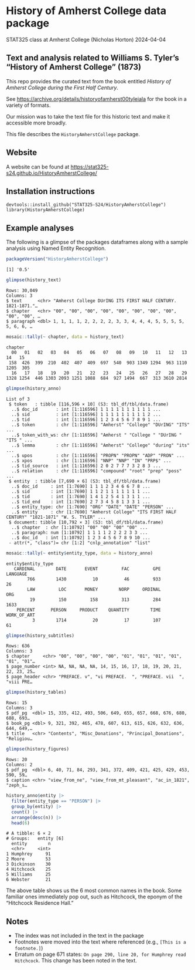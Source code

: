 # History of Amherst College data package
STAT325 class at Amherst College (Nicholas Horton)
2024-04-04

## Text and analysis related to Williams S. Tyler’s “History of Amherst College” (1873)

This repo provides the curated text from the book entitled *History of
Amherst College during the First Half Century*.

See https://archive.org/details/historyofamherst00tyleiala for the book
in a variety of formats.

Our mission was to take the text file for this historic text and make it
accessible more broadly.

This file describes the `HistoryAmherstCollege` package.

## Website

A website can be found at
https://stat325-s24.github.io/HistoryAmherstCollege/

## Installation instructions

    devtools::install_github("STAT325-S24/HistoryAmherstCollege")
    library(HistoryAmherstCollege)

## Example analyses

The following is a glimpse of the packages dataframes along with a
sample analysis using Named Entity Recognition.

``` r
packageVersion("HistoryAmherstCollege")
```

    [1] '0.5'

``` r
glimpse(history_text)
```

    Rows: 30,049
    Columns: 3
    $ text      <chr> "Amherst College DUrING ITS FIRST HALF CENTURY.  1821-1871."…
    $ chapter   <chr> "00", "00", "00", "00", "00", "00", "00", "00", "00", "00", …
    $ paragraph <dbl> 1, 1, 1, 1, 2, 2, 2, 2, 3, 3, 4, 4, 4, 5, 5, 5, 5, 5, 6, 6, …

``` r
mosaic::tally(~ chapter, data = history_text)
```

    chapter
      00   01   02   03   04   05   06   07   08   09   10   11   12   13   14   15 
     158  426  399  210  402  407  409  697  540  903 1349 1294  963 1110 1205  305 
      16   17   18   19   20   21   22   23   24   25   26   27   28   29 
    1328 1254  446 1303 2093 1251 1088  684  927 1494  667  313 3610 2814 

``` r
glimpse(history_anno)
```

    List of 3
     $ token   : tibble [116,596 × 10] (S3: tbl_df/tbl/data.frame)
      ..$ doc_id       : int [1:116596] 1 1 1 1 1 1 1 1 1 1 ...
      ..$ sid          : int [1:116596] 1 1 1 1 1 1 1 1 1 2 ...
      ..$ tid          : int [1:116596] 1 2 3 4 5 6 7 8 9 1 ...
      ..$ token        : chr [1:116596] "Amherst" "College" "DUrING" "ITS" ...
      ..$ token_with_ws: chr [1:116596] "Amherst " "College " "DUrING " "ITS " ...
      ..$ lemma        : chr [1:116596] "Amherst" "College" "during" "its" ...
      ..$ upos         : chr [1:116596] "PROPN" "PROPN" "ADP" "PRON" ...
      ..$ xpos         : chr [1:116596] "NNP" "NNP" "IN" "PRP$" ...
      ..$ tid_source   : int [1:116596] 2 0 2 7 7 7 3 2 8 3 ...
      ..$ relation     : chr [1:116596] "compound" "root" "prep" "poss" ...
     $ entity  : tibble [7,690 × 6] (S3: tbl_df/tbl/data.frame)
      ..$ doc_id     : int [1:7690] 1 1 1 2 3 4 6 6 7 8 ...
      ..$ sid        : int [1:7690] 1 1 2 1 1 1 1 1 1 1 ...
      ..$ tid        : int [1:7690] 1 4 1 2 5 4 1 3 1 1 ...
      ..$ tid_end    : int [1:7690] 2 7 3 4 5 8 1 3 3 1 ...
      ..$ entity_type: chr [1:7690] "ORG" "DATE" "DATE" "PERSON" ...
      ..$ entity     : chr [1:7690] "Amherst College" "ITS FIRST HALF CENTURY" "1821-1871" "W. S. TYLER" ...
     $ document: tibble [10,792 × 3] (S3: tbl_df/tbl/data.frame)
      ..$ chapter  : chr [1:10792] "00" "00" "00" "00" ...
      ..$ paragraph: num [1:10792] 1 1 1 1 2 2 2 2 3 3 ...
      ..$ doc_id   : int [1:10792] 1 2 3 4 5 6 7 8 9 10 ...
     - attr(*, "class")= chr [1:2] "cnlp_annotation" "list"

``` r
mosaic::tally(~ entity$entity_type, data = history_anno)
```

    entity$entity_type
       CARDINAL        DATE       EVENT         FAC         GPE    LANGUAGE 
            766        1430          10          46         933          26 
            LAW         LOC       MONEY        NORP     ORDINAL         ORG 
             19         150         158         313         284        1633 
        PERCENT      PERSON     PRODUCT    QUANTITY        TIME WORK_OF_ART 
              3        1714          20          17         107          61 

``` r
glimpse(history_subtitles)
```

    Rows: 636
    Columns: 3
    $ chapter     <chr> "00", "00", "00", "00", "01", "01", "01", "01", "01", "01"…
    $ page_number <int> NA, NA, NA, NA, 14, 15, 16, 17, 18, 19, 20, 21, 22, 23, 25…
    $ page_header <chr> "PREFACE. v", "vi PREFACE.  ", "PREFACE. vii  ", "viii PRE…

``` r
glimpse(history_tables)
```

    Rows: 15
    Columns: 3
    $ pdf_pg  <dbl> 15, 335, 412, 493, 506, 649, 655, 657, 668, 676, 680, 688, 693…
    $ book_pg <dbl> 9, 321, 392, 465, 478, 607, 613, 615, 626, 632, 636, 644, 649,…
    $ title   <chr> "Contents", "Misc_Donations", "Principal_Donations", "Religiou…

``` r
glimpse(history_figures)
```

    Rows: 20
    Columns: 2
    $ pdf_pg  <dbl> 6, 40, 71, 84, 293, 341, 372, 409, 421, 425, 429, 453, 590, 59…
    $ caption <chr> "view_from_ne", "view_from_mt_pleasant", "ac_in_1821", "zeph_s…

``` r
history_anno$entity |>
  filter(entity_type == "PERSON") |>
  group_by(entity) |>
  count() |>
  arrange(desc(n)) |>
  head(6)
```

    # A tibble: 6 × 2
    # Groups:   entity [6]
      entity        n
      <chr>     <int>
    1 Humphrey     91
    2 Moore        53
    3 Dickinson    30
    4 Hitchcock    25
    5 Williams     25
    6 Webster      21

The above table shows us the 6 most common names in the book. Some
familiar ones immediately pop out, such as Hitchcock, the eponym of the
“Hitchcock Residence Hall.”

## Notes

- The index was not included in the text in the package
- Footnotes were moved into the text where referenced (e.g.,
  `[This is a footnote.]`)
- Erratum on page 671 states:
  `On page 290, line 20, for Humphrey read Hitchcock`. This change has
  been noted in the text.
